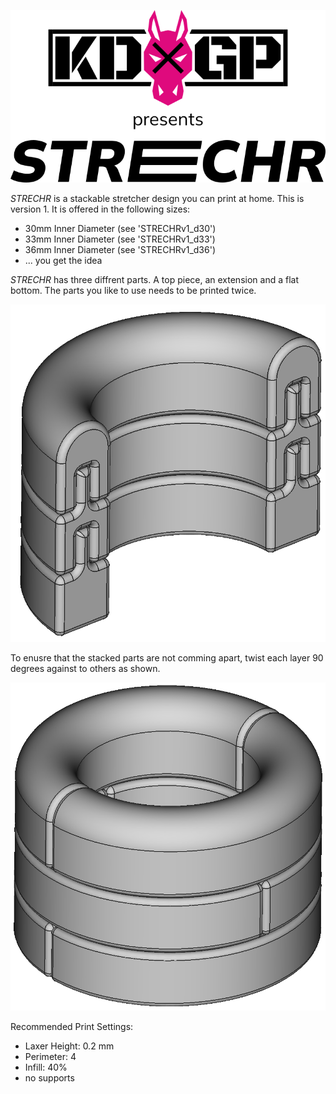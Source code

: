![KDxGP presents STRECHR](images/KDxGP_STRECHR.png)

_STRECHR_ is a stackable stretcher design you can print at home. This is version 1. It is offered in the following sizes:

-   30mm Inner Diameter (see 'STRECHRv1_d30')
-   33mm Inner Diameter (see 'STRECHRv1_d33')
-   36mm Inner Diameter (see 'STRECHRv1_d36')
-   ... you get the idea

_STRECHR_ has three diffrent parts. A top piece, an extension and a flat bottom. The parts you like to use needs to be printed twice.

![STRECHR parts](images/parts.png)

To enusre that the stacked parts are not comming apart, twist each layer 90 degrees against to others as shown.

![STRECHR assembled](images/locked.png)

Recommended Print Settings:

-   Laxer Height: 0.2 mm
-   Perimeter: 4
-   Infill: 40%
-   no supports
